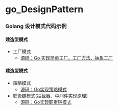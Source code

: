 # go_DesignPattern
### Golang 设计模式代码示例

#### 建造型模式
- 工厂模式
    - [源码：Go 实现简单工厂、工厂方法、抽象工厂](https://github.com/Lieoxc/go_DesignPattern/tree/main/factory)

#### 建造型模式
- 策略模式
    - [源码：Go实现策略模式](https://github.com/Lieoxc/go_DesignPattern/tree/main/strategy)
- 职责链模式(拦截器、中间件实现原理)
    - [源码：Go实现职责链模式](https://github.com/Lieoxc/go_DesignPattern/tree/main/chainofresponsibility)